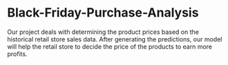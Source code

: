 # Black-Friday-Purchase-Analysis
Our project deals with determining the product prices based on the historical retail  store sales data. After generating the predictions, our model will help the retail store to decide the  price of the products to earn more profits. 
